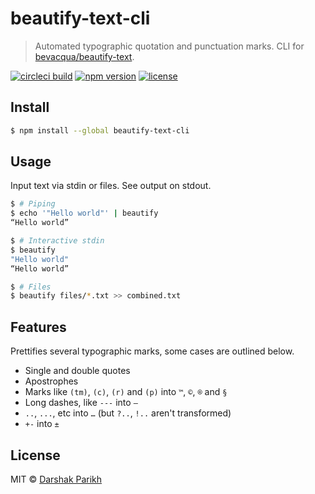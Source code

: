 # beautify-text-cli
> Automated typographic quotation and punctuation marks. CLI for [bevacqua/beautify-text](https://github.com/bevacqua/beautify-text).

[![circleci build](https://img.shields.io/circleci/project/dar5hak/beautify-text-cli.svg?style=flat-square)](https://circleci.com/gh/dar5hak/beautify-text-cli)
[![npm version](https://img.shields.io/npm/v/beautify-text-cli.svg?style=flat-square)](https://www.npmjs.com/package/beautify-text-cli)
[![license](https://img.shields.io/npm/l/beautify-text-cli.svg?style=flat-square)](https://www.apache.org/licenses/LICENSE-2.0)

## Install

```sh
$ npm install --global beautify-text-cli
```

## Usage

Input text via stdin or files. See output on stdout.

```sh
$ # Piping
$ echo '"Hello world"' | beautify
“Hello world”

$ # Interactive stdin
$ beautify
"Hello world"
“Hello world”

$ # Files
$ beautify files/*.txt >> combined.txt
```

## Features

Prettifies several typographic marks, some cases are outlined below.

- Single and double quotes
- Apostrophes
- Marks like `(tm)`, `(c)`, `(r)` and `(p)` into `™`, `©`, `®` and `§`
- Long dashes, like `---` into `—`
- `..`, `...`, etc into `…` (but `?..`, `!..` aren't transformed)
- `+-` into `±`

## License

MIT © [Darshak Parikh](https://github.com/dar5hak)
